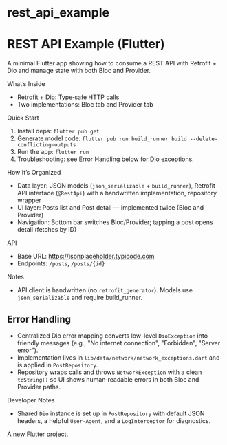 # rest_api_example
# REST API Example (Flutter)

A minimal Flutter app showing how to consume a REST API with Retrofit + Dio and manage state with both Bloc and Provider.

What’s Inside
- Retrofit + Dio: Type‑safe HTTP calls
- Two implementations: Bloc tab and Provider tab

Quick Start
1) Install deps: `flutter pub get`
2) Generate model code: `flutter pub run build_runner build --delete-conflicting-outputs`
3) Run the app: `flutter run`
4) Troubleshooting: see Error Handling below for Dio exceptions.

How It’s Organized
- Data layer: JSON models (`json_serializable` + `build_runner`), Retrofit API interface (`@RestApi`) with a handwritten implementation, repository wrapper
- UI layer: Posts list and Post detail — implemented twice (Bloc and Provider)
- Navigation: Bottom bar switches Bloc/Provider; tapping a post opens detail (fetches by ID)

API
- Base URL: https://jsonplaceholder.typicode.com
- Endpoints: `/posts`, `/posts/{id}`

Notes
- API client is handwritten (no `retrofit_generator`). Models use `json_serializable` and require build_runner.

## Error Handling
- Centralized Dio error mapping converts low-level `DioException` into friendly messages (e.g., "No internet connection", "Forbidden", "Server error").
- Implementation lives in `lib/data/network/network_exceptions.dart` and is applied in `PostRepository`.
- Repository wraps calls and throws `NetworkException` with a clean `toString()` so UI shows human‑readable errors in both Bloc and Provider paths.

Developer Notes
- Shared `Dio` instance is set up in `PostRepository` with default JSON headers, a helpful `User-Agent`, and a `LogInterceptor` for diagnostics.

A new Flutter project.
